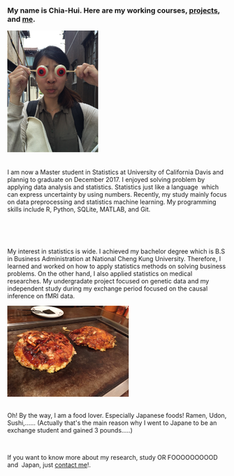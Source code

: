 
<h3>  My name is Chia-Hui. Here are my working courses, <a class="link" href="/project">projects</a>, and <a class="link" href="/about">me</a>.</h3>

<img src="/fig/IMG_4593.jpg" class="post-image-left" alt="Profile Image" style="width:208px;height:278px;"> 
<br><br><br>
I am now a Master student in Statistics at University of California Davis and plannig to graduate on December 2017. I enjoyed solving problem by applying data analysis and statistics. Statistics just like a language  which can express uncertainty by using numbers. Recently, my study mainly focus on data preprocessing and statistics machine learning. My programming skills include R, Python, SQLite, MATLAB, and Git.


<br><br><br>
<p>
My interest in statistics is wide. I achieved my bachelor degree which is B.S in Business Administration at National Cheng Kung University. Therefore, I learned and worked on how to apply statistics methods on solving business problems. On the other hand, I also applied statistics on medical researches. My undergradate project focused on genetic data and my independent study during my exchange period focused on the causal inference on fMRI data. 

</p><img src="/fig/Okonomiyaki.jpg" class="post-image-right" alt="Profile Image" style="width:278px;height:208px;">
<br><br>
<p>
Oh! By the way, I am a food lover. Especially Japanese foods! Ramen, Udon, Sushi,...... (Actually that's the main reason why I went to Japane to be an exchange student and gained 3 pounds.....)
</p>
<br>

<p>
If you want to know more about my research, study OR FOOOOOOOOOD and  Japan, just 
<a href="mailto:aenni0409@gmail.com?Subject=Hello" target="_top">contact me</a>!.
</p>


